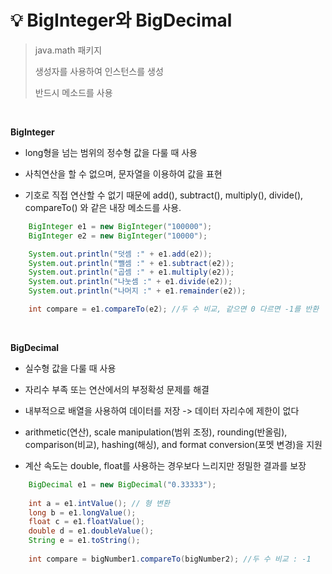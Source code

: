 # 💡 **BigInteger와 BigDecimal**

> java.math 패키지
>
> 생성자를 사용하여 인스턴스를 생성
>
> 반드시 메소드를 사용

<br>

**BigInteger**

- long형을 넘는 범위의 정수형 값을 다룰 때 사용

- 사칙연산을 할 수 없으며, 문자열을 이용하여 값을 표현

- 기호로 직접 연산할 수 없기 때문에 add(), subtract(), multiply(), divide(), compareTo() 와 같은 내장 메소드를 사용.

```java
    BigInteger e1 = new BigInteger("100000");
    BigInteger e2 = new BigInteger("10000");

    System.out.println("덧셈 :" + e1.add(e2));
    System.out.println("뺄셈 :" + e1.subtract(e2));
    System.out.println("곱셈 :" + e1.multiply(e2));
    System.out.println("나눗셈 :" + e1.divide(e2));
    System.out.println("나머지 :" + e1.remainder(e2));

    int compare = e1.compareTo(e2); //두 수 비교, 같으면 0 다르면 -1를 반환
```

<br>

**BigDecimal**

- 실수형 값을 다룰 때 사용

- 자리수 부족 또는 연산에서의 부정확성 문제를 해결

- 내부적으로 배열을 사용하여 데이터를 저장 -> 데이터 자리수에 제한이 없다

- arithmetic(연산), scale manipulation(범위 조정), rounding(반올림), comparison(비교), hashing(해싱), and format conversion(포멧 변경)을 지원

- 계산 속도는 double, float를 사용하는 경우보다 느리지만 정밀한 결과를 보장


```java
    BigDecimal e1 = new BigDecimal("0.33333");
    
    int a = e1.intValue(); // 형 변환
    long b = e1.longValue();
    float c = e1.floatValue();
    double d = e1.doubleValue();
    String e = e1.toString();
    
    int compare = bigNumber1.compareTo(bigNumber2); //두 수 비교 : -1
```
